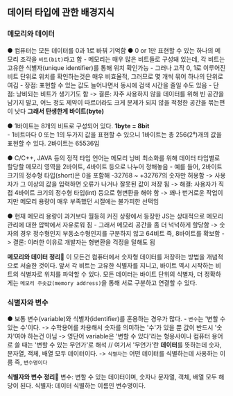 ## 데이터 타입에 관한 배경지식

### 메모리와 데이터
  ● 컴퓨터는 모든 데이터를 0과 1로 바꿔 기억함
  ● 0 or 1만 표현할 수 있는 하나의 메모리 조각을 `비트(bit)`라고 함
    - 메모리는 매우 많은 비트들로 구성돼 있는데, 각 비트는 고유한 식별자(unique identifier)를 통해 위치 확인가능
    - 그러나 고작 0, 1로 이루어진 비트 단위로 위치를 확인하는것은 매우 비효율적, 
      그러므로 몇 개씩 묶어 하나의 단위로 여김
      - 장점: 표현할 수 있는 값도 늘어나면서 동시에 검색 시간을 줄일 수도 있음
      - 단점: 낭비되는 비트가 생기기도 함
        -> 결론: 자주 사용하지 않을 데이터를 위해 빈 공간을 남기지 말고, 
                 어느 정도 제약이 따르더라도 크게 문제가 되지 않을 적정한 공간을 묶는편이 낫다 
                 **그래서 탄생한게 바이트(byte)**
  
  ● 1바이트는 8개의 비트로 구성되어 있다. **1byte = 8bit**      
    - 1비트마다 0 또는 1의 두가지 값을 표현할 수 있으니 1바이트는 총 256(2⁸)개의 값을 표현할 수 있다. 2바이트는 65536임
  
  ● C/C++, JAVA 등의 정적 타입 언어는 메모리 낭비 최소화를 위해 데이터 타입별로 할당할 메모리 영역을 
    2바이트, 4바이트 등으로 나누어 정해놓음
    - 예를 들어, 2바이트 크기의 정수형 타입(short)은 0을 포함해 -32768 ~ +32767의 숫자만 허용함
      -> 사용자가 그 이상의 값을 입력하면 오류가 나거나 잘못된 값이 저장 됨
      -> 해결: 사용자가 직접 4바이트 크기의 정수형 타입(int) 등으로 형변환을 해야 함
      -> 꽤나 번거로운 작업이지만 메모리 용량이 매우 부족했던 시절에는 불가피한 선택임

  ● 현재 메모리 용량이 과거보다 월등히 커진 상황에서 등장한 JS는 상대적으로 메모리 관리에 대한 압박에서 자유로워 짐
    - 그래서 메모리 공간을 좀 더 넉넉하게 할당함
      -> 숫자의 경우 정수형인지 부동소수형인지를 구분하지 않고 64비트 즉, 8바이트를 확보함
      -> 결론: 이러한 이유로 개발자는 형변환을 걱정을 덜해도 됨

**메모리와 데이터 정리🙌**
  이 모든건 컴퓨터에서 숫자형 데이터를 저장하는 방법을 개념적으로 서술한 것이다.
  앞서 각 비트는 고유한 식별자를 지니고, 바이트 역시 시작하는 비트의 식별자로 위치를 파악할 수 있다.
  모든 데이터는 바이트 단위의 식별자, 
  더 정확하게는 `메모리 주솟값(memory address)`을 통해 서로 구분하고 연결할 수 있다.



### 식별자와 변수
  ● 보통 변수(variable)와 식별자(identifier)를 혼용하는 경우가 많다.
    - `변수`는 '변할 수 있는 수'이다.
      -> 수학용어를 차용해서 숫자를 의미하는 '수'가 있을 뿐 값이 반드시 '숫자'여야 하는건 아님
      -> 영단어 variable은 '변할 수 있다'라는 형용사이나 컴퓨터 용어로 쓸 때는 '변할 수 있는 무언가'로 해석
         // 여기서 '무언가'란 **데이터**를 뜻하는데 숫자, 문자열, 객체, 배열 모두 데이터이다. 
      -> `식별자`는 어떤 데이터를 식별하는데 사용하는 이름 즉, `변수명이다`

**식별자와 변수 정리🙌**
  변수: 변할 수 있는 데이터이며, 숫자나 문자열, 객체, 배열 모두 해당이 된다.
  식별자: 데이터 식별하는 이름인 변수명이다.

